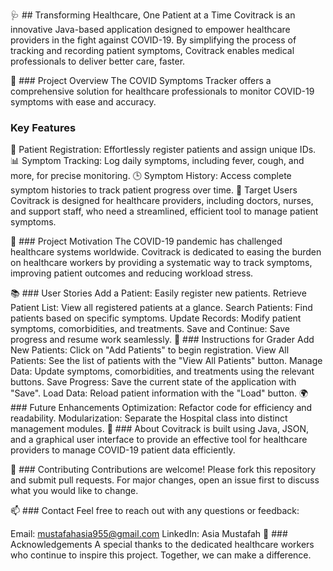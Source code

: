 🩺 ## Transforming Healthcare, One Patient at a Time
Covitrack is an innovative Java-based application designed to empower healthcare providers in the fight against COVID-19. By simplifying the process of tracking and recording patient symptoms, Covitrack enables medical professionals to deliver better care, faster.

🚀 ### Project Overview
The COVID Symptoms Tracker offers a comprehensive solution for healthcare professionals to monitor COVID-19 symptoms with ease and accuracy.

### Key Features
🔗 Patient Registration: Effortlessly register patients and assign unique IDs.
📊 Symptom Tracking: Log daily symptoms, including fever, cough, and more, for precise monitoring.
🕒 Symptom History: Access complete symptom histories to track patient progress over time.
🎯 Target Users
Covitrack is designed for healthcare providers, including doctors, nurses, and support staff, who need a streamlined, efficient tool to manage patient symptoms.

🌟 ### Project Motivation
The COVID-19 pandemic has challenged healthcare systems worldwide. Covitrack is dedicated to easing the burden on healthcare workers by providing a systematic way to track symptoms, improving patient outcomes and reducing workload stress.

📚 ### User Stories
Add a Patient: Easily register new patients.
Retrieve Patient List: View all registered patients at a glance.
Search Patients: Find patients based on specific symptoms.
Update Records: Modify patient symptoms, comorbidities, and treatments.
Save and Continue: Save progress and resume work seamlessly.
📖 ### Instructions for Grader
Add New Patients: Click on "Add Patients" to begin registration.
View All Patients: See the list of patients with the "View All Patients" button.
Manage Data: Update symptoms, comorbidities, and treatments using the relevant buttons.
Save Progress: Save the current state of the application with "Save".
Load Data: Reload patient information with the "Load" button.
🌍 ### Future Enhancements
Optimization: Refactor code for efficiency and readability.
Modularization: Separate the Hospital class into distinct management modules.
📌 ### About
Covitrack is built using Java, JSON, and a graphical user interface to provide an effective tool for healthcare providers to manage COVID-19 patient data efficiently.

🤝 ### Contributing
Contributions are welcome! Please fork this repository and submit pull requests. For major changes, open an issue first to discuss what you would like to change.

📫 ### Contact
Feel free to reach out with any questions or feedback:

Email: mustafahasia955@gmail.com
LinkedIn: Asia Mustafah
🌟 ### Acknowledgements
A special thanks to the dedicated healthcare workers who continue to inspire this project. Together, we can make a difference.
